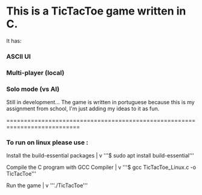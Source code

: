 # This is a TicTacToe game written in C.

It has:

### ASCII UI

### Multi-player (local)

### Solo mode (vs AI)

Still in development...
The game is written in portuguese because this is my assignment from school, I'm just adding my ideas to it as fun.


===========================================================================

### To run on linux please use :

Install the build-essential packages
    |
    v
'''$ sudo apt install build-essential'''

Compile the C program with GCC Compiler
    |
    v
'''$ gcc TicTacToe_Linux.c -o TicTacToe'''

Run the game
    |
    v
'''./TicTacToe'''

